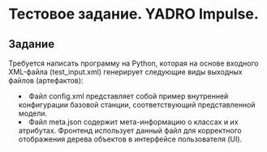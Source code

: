 <h1>Тестовое задание. YADRO Impulse.</h1>
<h2>Задание</h2>
<p>Требуется написать программу на Python, которая на основе входного XML-файла (test_input.xml) генерирует следующие виды выходных файлов (артефактов):</p><div style = "margin-left:20px"><li>Файл config.xml представляет собой пример внутренней конфигурации базовой станции, соответствующий представленной модели.</li>
<li>Файл meta.json содержит мета-информацию о классах и их атрибутах. Фронтенд использует данный файл для корректного отображения дерева объектов в интерфейсе пользователя (UI). </li></div>

